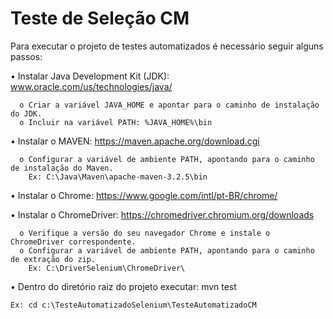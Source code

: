# Teste de Seleção CM

Para executar o projeto de testes automatizados é necessário seguir alguns passos:

•	Instalar Java Development Kit (JDK): www.oracle.com/us/technologies/java/

	  o Criar a variável JAVA_HOME e apontar para o caminho de instalação do JDK.
	  o Incluir na variável PATH: %JAVA_HOME%\bin
	  
•	Instalar o MAVEN:  https://maven.apache.org/download.cgi

	  o Configurar a variável de ambiente PATH, apontando para o caminho de instalação do Maven. 
	    Ex: C:\Java\Maven\apache-maven-3.2.5\bin
•	Instalar o Chrome: https://www.google.com/intl/pt-BR/chrome/

•	Instalar o ChromeDriver: https://chromedriver.chromium.org/downloads

      o Verifique a versão do seu navegador Chrome e instale o ChromeDriver correspondente.
      o Configurar a variável de ambiente PATH, apontando para o caminho de extração do zip. 
        Ex: C:\DriverSelenium\ChromeDriver\
	  
•	Dentro do diretório raiz do projeto executar: mvn test
	
	Ex: cd c:\TesteAutomatizadoSelenium\TesteAutomatizadoCM




